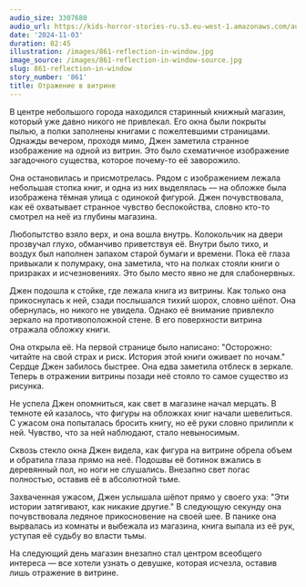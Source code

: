 ```yaml
---
audio_size: 3307680
audio_url: https://kids-horror-stories-ru.s3.eu-west-1.amazonaws.com/audio/861-reflection-in-window.mp3
date: '2024-11-03'
duration: 02:45
illustration: /images/861-reflection-in-window.jpg
image_source: /images/861-reflection-in-window-source.jpg
slug: 861-reflection-in-window
story_number: '861'
title: Отражение в витрине
---
```


В центре небольшого города находился старинный книжный магазин, который уже давно никого не привлекал. Его окна были покрыты пылью, а полки заполнены книгами с пожелтевшими страницами. Однажды вечером, проходя мимо, Джен заметила странное изображение на одной из витрин. Это было схематичное изображение загадочного существа, которое почему-то её заворожило.

Она остановилась и присмотрелась. Рядом с изображением лежала небольшая стопка книг, и одна из них выделялась — на обложке была изображена тёмная улица с одинокой фигурой. Джен почувствовала, как её охватывает странное чувство беспокойства, словно кто-то смотрел на неё из глубины магазина.

Любопытство взяло верх, и она вошла внутрь. Колокольчик на двери прозвучал глухо, обманчиво приветствуя её. Внутри было тихо, и воздух был наполнен запахом старой бумаги и времени. Пока её глаза привыкали к полумраку, она заметила, что на полках стояли книги о призраках и исчезновениях. Это было место явно не для слабонервных.

Джен подошла к стойке, где лежала книга из витрины. Как только она прикоснулась к ней, сзади послышался тихий шорох, словно шёпот. Она обернулась, но никого не увидела. Однако её внимание привлекло зеркало на противоположной стене. В его поверхности витрина отражала обложку книги.

Она открыла её. На первой странице было написано: "Осторожно: читайте на свой страх и риск. История этой книги оживает по ночам." Сердце Джен забилось быстрее. Она едва заметила отблеск в зеркале. Теперь в отражении витрины позади неё стояло то самое существо из рисунка.

Не успела Джен опомниться, как свет в магазине начал мерцать. В темноте ей казалось, что фигуры на обложках книг начали шевелиться. С ужасом она попыталась бросить книгу, но её руки словно прилипли к ней. Чувство, что за ней наблюдают, стало невыносимым.

Сквозь стекло окна Джен видела, как фигура на витрине обрела объем и обратила глаза прямо на неё. Подошвы её ботинок вжались в деревянный пол, но ноги не слушались. Внезапно свет погас полностью, оставив её в абсолютной тьме.

Захваченная ужасом, Джен услышала шёпот прямо у своего уха: "Эти истории затягивают, как никакие другие." В следующую секунду она почувствовала ледяное прикосновение на своей шее. В панике она вырвалась из комнаты и выбежала из магазина, книга выпала из её рук, уступая её судьбу во власти тьмы.

На следующий день магазин внезапно стал центром всеобщего интереса — все хотели узнать о девушке, которая исчезла, оставив лишь отражение в витрине.